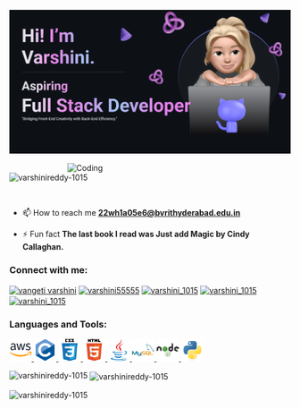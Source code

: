 [![MasterHead](banner.png)](https://Varshinireddy-1015.io)

<img align="right" alt="Coding" width="400" src="https://miro.medium.com/v2/resize:fit:828/format:webp/1*qdAW1TjCN57h1lbuuzvchg.gif">

<p align="left"> <img src="https://komarev.com/ghpvc/?username=varshinireddy-1015&label=Profile%20views&color=0e75b6&style=flat" alt="varshinireddy-1015" /> </p>

<p align="left"> <a href="https://twitter.com/" target="blank"><img src="https://img.shields.io/twitter/follow/?logo=twitter&style=for-the-badge" alt="" /></a> </p>

- 📫 How to reach me **22wh1a05e6@bvrithyderabad.edu.in**

- ⚡ Fun fact **The last book I read was Just add Magic by Cindy Callaghan.**

<h3 align="left">Connect with me:</h3>
<p align="left">
<a href="https://linkedin.com/in/vangeti varshini" target="blank"><img align="center" src="https://raw.githubusercontent.com/rahuldkjain/github-profile-readme-generator/master/src/images/icons/Social/linked-in-alt.svg" alt="vangeti varshini" height="30" width="40" /></a>
<a href="https://instagram.com/varshini55555" target="blank"><img align="center" src="https://raw.githubusercontent.com/rahuldkjain/github-profile-readme-generator/master/src/images/icons/Social/instagram.svg" alt="varshini55555" height="30" width="40" /></a>
<a href="https://www.codechef.com/users/varshini_1015" target="blank"><img align="center" src="https://cdn.jsdelivr.net/npm/simple-icons@3.1.0/icons/codechef.svg" alt="varshini_1015" height="30" width="40" /></a>
<a href="https://codeforces.com/profile/varshini_1015" target="blank"><img align="center" src="https://raw.githubusercontent.com/rahuldkjain/github-profile-readme-generator/master/src/images/icons/Social/codeforces.svg" alt="varshini_1015" height="30" width="40" /></a>
<a href="https://www.leetcode.com/varshini_1015" target="blank"><img align="center" src="https://raw.githubusercontent.com/rahuldkjain/github-profile-readme-generator/master/src/images/icons/Social/leet-code.svg" alt="varshini_1015" height="30" width="40" /></a>
</p>

<h3 align="left">Languages and Tools:</h3>
<p align="left"> <a href="https://aws.amazon.com" target="_blank" rel="noreferrer"> <img src="https://raw.githubusercontent.com/devicons/devicon/master/icons/amazonwebservices/amazonwebservices-original-wordmark.svg" alt="aws" width="40" height="40"/> </a> <a href="https://www.cprogramming.com/" target="_blank" rel="noreferrer"> <img src="https://raw.githubusercontent.com/devicons/devicon/master/icons/c/c-original.svg" alt="c" width="40" height="40"/> </a> <a href="https://www.w3schools.com/css/" target="_blank" rel="noreferrer"> <img src="https://raw.githubusercontent.com/devicons/devicon/master/icons/css3/css3-original-wordmark.svg" alt="css3" width="40" height="40"/> </a> <a href="https://www.w3.org/html/" target="_blank" rel="noreferrer"> <img src="https://raw.githubusercontent.com/devicons/devicon/master/icons/html5/html5-original-wordmark.svg" alt="html5" width="40" height="40"/> </a> <a href="https://www.java.com" target="_blank" rel="noreferrer"> <img src="https://raw.githubusercontent.com/devicons/devicon/master/icons/java/java-original.svg" alt="java" width="40" height="40"/> </a> <a href="https://www.mysql.com/" target="_blank" rel="noreferrer"> <img src="https://raw.githubusercontent.com/devicons/devicon/master/icons/mysql/mysql-original-wordmark.svg" alt="mysql" width="40" height="40"/> </a> <a href="https://nodejs.org" target="_blank" rel="noreferrer"> <img src="https://raw.githubusercontent.com/devicons/devicon/master/icons/nodejs/nodejs-original-wordmark.svg" alt="nodejs" width="40" height="40"/> </a> <a href="https://www.python.org" target="_blank" rel="noreferrer"> <img src="https://raw.githubusercontent.com/devicons/devicon/master/icons/python/python-original.svg" alt="python" width="40" height="40"/> </a> </p>

<p><img align="left" src="https://github-readme-stats.vercel.app/api/top-langs?username=varshinireddy-1015&show_icons=true&locale=en&layout=compact" alt="varshinireddy-1015" /></p>

<p>&nbsp;<img align="center" src="https://github-readme-stats.vercel.app/api?username=varshinireddy-1015&show_icons=true&locale=en" alt="varshinireddy-1015" /></p>

<p><img align="center" src="https://github-readme-streak-stats.herokuapp.com/?user=varshinireddy-1015&" alt="varshinireddy-1015" /></p>

